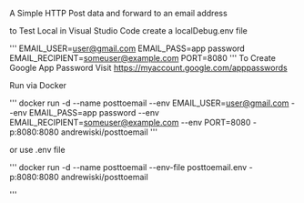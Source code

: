 A Simple HTTP Post data and forward to an email address

to Test Local in Visual Studio Code create a localDebug.env file

'''
EMAIL_USER=user@gmail.com
EMAIL_PASS=app password 
EMAIL_RECIPIENT=someuser@example.com
PORT=8080
'''
To Create Google App Password Visit https://myaccount.google.com/apppasswords

Run via Docker 

'''
docker run -d --name posttoemail --env EMAIL_USER=user@gmail.com --env EMAIL_PASS=app password --env EMAIL_RECIPIENT=someuser@example.com --env PORT=8080 -p:8080:8080 andrewiski/posttoemail
'''

or use .env file

'''
docker run -d --name posttoemail --env-file posttoemail.env -p:8080:8080 andrewiski/posttoemail


'''